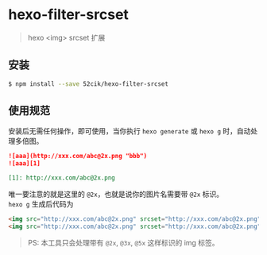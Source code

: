 # hexo-filter-srcset

> hexo &lt;img&gt; srcset 扩展


## 安装

``` sh
$ npm install --save 52cik/hexo-filter-srcset
```

## 使用规范

安装后无需任何操作，即可使用，当你执行 `hexo generate` 或 `hexo g` 时，自动处理多倍图。

``` md
![aaa](http://xxx.com/abc@2x.png "bbb")
![aaa][1]

[1]: http://xxx.com/abc@2x.png
```

唯一要注意的就是这里的 `@2x`，也就是说你的图片名需要带 `@2x` 标识。  
`hexo g` 生成后代码为

``` html
<img src="http://xxx.com/abc@2x.png" srcset="http://xxx.com/abc@2x.png" alt="aaa" title="bbb">
<img src="http://xxx.com/abc@2x.png" srcset="http://xxx.com/abc@2x.png" alt="aaa" title="bbb">
```

> PS: 本工具只会处理带有 `@2x`, `@3x`, `@5x` 这样标识的 img 标签。

